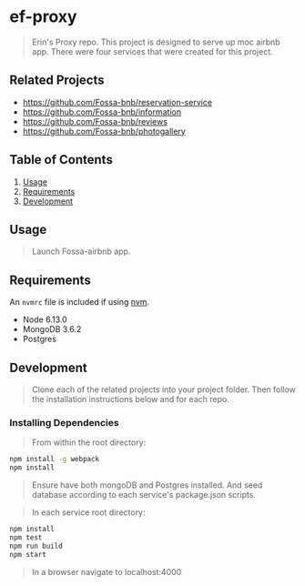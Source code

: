 # ef-proxy

> Erin's Proxy repo.
> This project is designed to serve up moc airbnb app. There were four services that were created for this project.

## Related Projects

  - https://github.com/Fossa-bnb/reservation-service
  - https://github.com/Fossa-bnb/information
  - https://github.com/Fossa-bnb/reviews
  - https://github.com/Fossa-bnb/photogallery

## Table of Contents

1. [Usage](#Usage)
1. [Requirements](#requirements)
1. [Development](#development)

## Usage

> Launch Fossa-airbnb app.

## Requirements

An `nvmrc` file is included if using [nvm](https://github.com/creationix/nvm).

- Node 6.13.0
- MongoDB 3.6.2
- Postgres

## Development

> Clone each of the related projects into your project folder. Then follow the installation instructions below and for each repo.

### Installing Dependencies

> From within the root directory:

```sh
npm install -g webpack
npm install
```

> Ensure have both mongoDB and Postgres installed. And seed database according to each service's package.json scripts.

> In each service root directory:
```sh
npm install
npm test
npm run build
npm start
```
> In a browser navigate to localhost:4000
